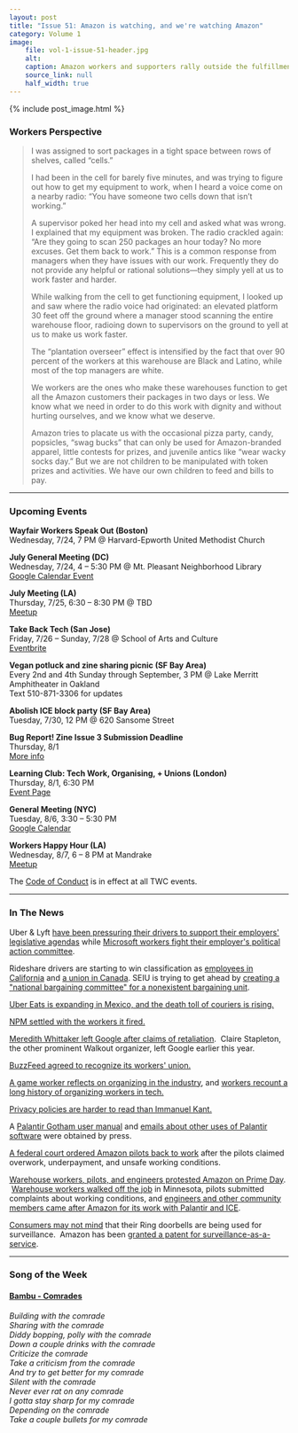 ```yaml
---
layout: post
title: "Issue 51: Amazon is watching, and we're watching Amazon"
category: Volume 1
image:
    file: vol-1-issue-51-header.jpg
    alt: 
    caption: Amazon workers and supporters rally outside the fulfillment center in Shakopee on Prime Day
    source_link: null
    half_width: true
---
```


<!-- Content imported from: https://us11.campaign-archive.com/?e=dbff030191&u=194e57c175176cfd13007a197&id=94b31e365f -->

{% include post_image.html %}

<!--excerpt-->

###  Workers Perspective

> I was assigned to sort packages in a tight space between rows of shelves, called “cells.”
>
> I had been in the cell for barely five minutes, and was trying to figure out how to get my equipment to work, when I heard a voice come on a nearby radio: “You have someone two cells down that isn’t working.”
>
> A supervisor poked her head into my cell and asked what was wrong. I explained that my equipment was broken. The radio crackled again: “Are they going to scan 250 packages an hour today? No more excuses. Get them back to work.” This is a common response from managers when they have issues with our work. Frequently they do not provide any helpful or rational solutions—they simply yell at us to work faster and harder.
>
> While walking from the cell to get functioning equipment, I looked up and saw where the radio voice had originated: an elevated platform 30 feet off the ground where a manager stood scanning the entire warehouse floor, radioing down to supervisors on the ground to yell at us to make us work faster.
>
> The “plantation overseer” effect is intensified by the fact that over 90 percent of the workers at this warehouse are Black and Latino, while most of the top managers are white.
>
> We workers are the ones who make these warehouses function to get all the Amazon customers their packages in two days or less. We know what we need in order to do this work with dignity and without hurting ourselves, and we know what we deserve.
>
> Amazon tries to placate us with the occasional pizza party, candy, popsicles, “swag bucks” that can only be used for Amazon-branded apparel, little contests for prizes, and juvenile antics like “wear wacky socks day.” But we are not children to be manipulated with token prizes and activities. We have our own children to feed and bills to pay.

***

###  Upcoming Events

**Wayfair Workers Speak Out (Boston)**  
Wednesday, 7/24, 7 PM @ Harvard-Epworth United Methodist Church  

**July General Meeting (DC)**  
Wednesday, 7/24, 4 – 5:30 PM @ Mt. Pleasant Neighborhood Library  
[Google Calendar Event](https://www.google.com/calendar/event?eid=Nmo1aXJybmdsbWd2ZzNzaHBvZDIyZ2s3NnQgYzRrMzVscGt2YW1wMmZuMm1yMXA1YzBzMzRAZw&ctz=America/New_York)  

**July Meeting (LA)**  
Thursday, 7/25, 6:30 – 8:30 PM @ TBD  
[Meetup](https://www.meetup.com/Tech-Workers-Coalition-LA/events/262926446/)  

**Take Back Tech (San Jose)**  
Friday, 7/26 – Sunday, 7/28 @ School of Arts and Culture  
[Eventbrite](https://www.eventbrite.com/e/take-back-tech-tickets-62359088713)  

**Vegan potluck and zine sharing picnic (SF Bay Area)**  
Every 2nd and 4th Sunday through September, 3 PM @ Lake Merritt Amphitheater in Oakland  
Text 510-871-3306 for updates  

**Abolish ICE block party (SF Bay Area)**  
Tuesday, 7/30, 12 PM @ 620 Sansome Street  

**Bug Report! Zine Issue 3 Submission Deadline**  
Thursday, 8/1  
[More info](https://bugreportzine.noblogs.org/post/2019/07/14/submit-to-issue-3-on-call-to-action/)  

**Learning Club: Tech Work, Organising, + Unions (London)**  
Thursday, 8/1, 6:30 PM  
[Event Page](https://attending.io/events/tech-work-organising-unions)  

**General Meeting (NYC)**  
Tuesday, 8/6, 3:30 – 5:30 PM  
[Google Calendar](https://www.google.com/calendar/event?eid=N2Z0Ymlrb21qdG1kdm1sa2VhNDc5cm1kNXQgdGVjaHdvcmtlcnNjb2FsaXRpb25ueWNAbQ)  

**Workers Happy Hour (LA)**  
Wednesday, 8/7, 6 – 8 PM at Mandrake  
[Meetup](https://www.meetup.com/Tech-Workers-Coalition-LA/events/nxbqxqyzlbkb/)

The [Code of Conduct](https://techworkerscoalition.org/community-guide.html) is in effect at all TWC events.

***

###  In The News

Uber & Lyft [have been pressuring their drivers to support their employers' legislative agendas](https://missionlocal.org/2019/06/uber-and-lyft-lobby-drivers-to-oppose-state-bill-through-in-app-messages/) while [Microsoft workers fight their employer's political action committee](https://onezero.medium.com/a-group-of-microsoft-employees-is-fighting-the-companys-political-action-committee-7dae732290e3).

Rideshare drivers are starting to win classification as [employees in California](https://gizmodo.com/workers-rack-up-another-victory-as-california-preps-to-1836259133) and [a union in Canada](http://www.globenewswire.com/news-release/2019/06/24/1873334/0/en/Toronto-Uber-drivers-join-the-union-UFCW-Canada-MEDIA-CONFERENCE-ALERT.html). SEIU is trying to get ahead by [creating a "national bargaining committee" for a nonexistent bargaining unit](https://twitter.com/veenadubal/status/1145406767930544128).  

[Uber Eats is expanding in Mexico, and the death toll of couriers is rising.](https://www.theverge.com/2019/7/3/20679004/uber-eats-mexico-delivery-courier-death-injury-insurance-expansion)  

[NPM settled with the workers it fired.](https://www.theregister.co.uk/2019/07/02/npm_abandons_settlement_talks/)  

[Meredith Whittaker left Google after claims of retaliation](https://www.theverge.com/2019/7/16/20695964/google-protest-leader-meredith-whittaker-leaves-company).  Claire Stapleton, the other prominent Walkout organizer, left Google earlier this year.  

[BuzzFeed agreed to recognize its workers' union.](https://www.bloomberg.com/news/articles/2019-07-19/buzzfeed-reaches-deal-to-recognize-union-after-months-of-talks)  

[A game worker reflects on organizing in the industry](https://seattleiww.org/2019/06/25/game-industry-campaign-postmortem/), and [workers recount a long history of organizing workers in tech.](https://magazine.scienceforthepeople.org/vol22-1/lessons-from-the-long-sixties-for-organizing-in-tech-today/)  

[Privacy policies are harder to read than Immanuel Kant.](https://www.nytimes.com/interactive/2019/06/12/opinion/facebook-google-privacy-policies.html)  

A [Palantir Gotham user manual](https://www.vice.com/en_us/article/9kx4z8/revealed-this-is-palantirs-top-secret-user-manual-for-cops) and [emails about other uses of Palantir software](https://www.wnyc.org/story/palantir-directly-powers-ice-workplace-raids-emails-show/) were obtained by press.  

[A federal court ordered Amazon pilots back to work](https://www.businessinsider.com/amazon-air-work-slowdown-federal-court-ruling-union-contract-dispute-2019-7) after the pilots claimed overwork, underpayment, and unsafe working conditions.  

[Warehouse workers, pilots, and engineers protested Amazon on Prime Day](https://www.cbsnews.com/news/amazon-prime-day-2019-protests-by-warehouse-workers-pilots-and-software-engineers/).  [Warehouse workers walked off the job](https://www.theverge.com/2019/7/16/20696154/amazon-prime-day-2019-strike-warehouse-workers-inhumane-conditions-the-rate-productivity) in Minnesota, pilots submitted complaints about working conditions, and [engineers and other community members came after Amazon for its work with Palantir and ICE](https://www.businessinsider.com/amazon-employees-letter-protest-palantir-ice-camps-2019-7).  

[Consumers may not mind](https://www.theatlantic.com/technology/archive/2019/06/police-offer-amazon-ring-free-exchange-access/592243/) that their Ring doorbells are being used for surveillance.  Amazon has been [granted a patent for surveillance-as-a-service](https://qz.com/1648875/amazon-receives-us-patent-for-surveillance-as-a-service/).

***

### Song of the Week

#### [Bambu - Comrades](https://www.youtube.com/watch?v=H2VDED--fi8&feature=youtu.be)

_Building with the comrade_  
_Sharing with the comrade_  
_Diddy bopping, polly with the comrade_  
_Down a couple drinks with the comrade_  
_Criticize the comrade_  
_Take a criticism from the comrade_  
_And try to get better for my comrade_  
_Silent with the comrade_  
_Never ever rat on any comrade_  
_I gotta stay sharp for my comrade_  
_Depending on the comrade_  
_Take a couple bullets for my comrade_  
